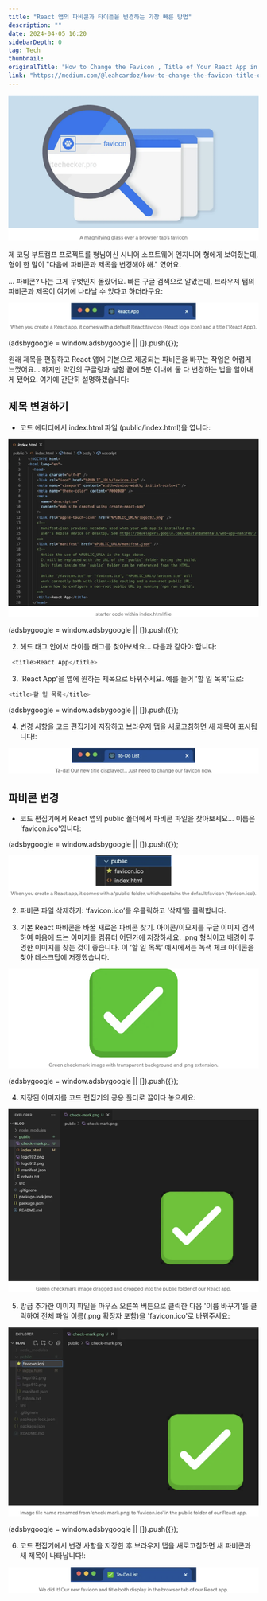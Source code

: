```yaml
---
title: "React 앱의 파비콘과 타이틀을 변경하는 가장 빠른 방법"
description: ""
date: 2024-04-05 16:20
sidebarDepth: 0
tag: Tech
thumbnail: 
originalTitle: "How to Change the Favicon , Title of Your React App in 5 Minutes"
link: "https://medium.com/@leahcardoz/how-to-change-the-favicon-title-of-your-react-app-in-5-minutes-9163e023b8d2"
---
```



<img src="./img/HowtoChangetheFavicon-TitleofYourReactAppin5Minutes_0.png" />

제 코딩 부트캠프 프로젝트를 형님이신 시니어 소프트웨어 엔지니어 형에게 보여줬는데, 형이 한 말이 "다음에 파비콘과 제목을 변경해야 해." 였어요.

... 파비콘? 나는 그게 무엇인지 몰랐어요. 빠른 구글 검색으로 알았는데, 브라우저 탭의 파비콘과 제목이 여기에 나타날 수 있다고 하더라구요:

<img src="./img/HowtoChangetheFavicon-TitleofYourReactAppin5Minutes_1.png" />

<!-- ui-log 수평형 -->
<ins class="adsbygoogle"
  style="display:block"
  data-ad-client="ca-pub-4877378276818686"
  data-ad-slot="9743150776"
  data-ad-format="auto"
  data-full-width-responsive="true"></ins>
<component is="script">
(adsbygoogle = window.adsbygoogle || []).push({});
</component>

원래 제목을 편집하고 React 앱에 기본으로 제공되는 파비콘을 바꾸는 작업은 어렵게 느꼈어요... 하지만 약간의 구글링과 실험 끝에 5분 이내에 둘 다 변경하는 법을 알아내게 됐어요. 여기에 간단히 설명하겠습니다:

## 제목 변경하기

- 코드 에디터에서 index.html 파일 (public/index.html)을 엽니다:

![이미지](./img/HowtoChangetheFavicon-TitleofYourReactAppin5Minutes_2.png)

<!-- ui-log 수평형 -->
<ins class="adsbygoogle"
  style="display:block"
  data-ad-client="ca-pub-4877378276818686"
  data-ad-slot="9743150776"
  data-ad-format="auto"
  data-full-width-responsive="true"></ins>
<component is="script">
(adsbygoogle = window.adsbygoogle || []).push({});
</component>

2. 헤드 태그 안에서 타이틀 태그를 찾아보세요… 다음과 같아야 합니다:

```js
 <title>React App</title>
```

3. 'React App'을 앱에 원하는 제목으로 바꿔주세요. 예를 들어 '할 일 목록'으로:

```js
<title>할 일 목록</title>
```

<!-- ui-log 수평형 -->
<ins class="adsbygoogle"
  style="display:block"
  data-ad-client="ca-pub-4877378276818686"
  data-ad-slot="9743150776"
  data-ad-format="auto"
  data-full-width-responsive="true"></ins>
<component is="script">
(adsbygoogle = window.adsbygoogle || []).push({});
</component>

4. 변경 사항을 코드 편집기에 저장하고 브라우저 탭을 새로고침하면 새 제목이 표시됩니다!:

![이미지](./img/HowtoChangetheFavicon-TitleofYourReactAppin5Minutes_3.png)

## 파비콘 변경

- 코드 편집기에서 React 앱의 public 폴더에서 파비콘 파일을 찾아보세요... 이름은 'favicon.ico'입니다:

<!-- ui-log 수평형 -->
<ins class="adsbygoogle"
  style="display:block"
  data-ad-client="ca-pub-4877378276818686"
  data-ad-slot="9743150776"
  data-ad-format="auto"
  data-full-width-responsive="true"></ins>
<component is="script">
(adsbygoogle = window.adsbygoogle || []).push({});
</component>

![파비콘 변경하는 법 - React 앱의 제목을 5분 안에 바꾸는 방법](./img/HowtoChangetheFavicon-TitleofYourReactAppin5Minutes_4.png)

2. 파비콘 파일 삭제하기: ‘favicon.ico’를 우클릭하고 ‘삭제’를 클릭합니다.

3. 기본 React 파비콘을 바꿀 새로운 파비콘 찾기. 아이콘/이모지를 구글 이미지 검색하여 마음에 드는 이미지를 컴퓨터 어딘가에 저장하세요. .png 형식이고 배경이 투명한 이미지를 찾는 것이 좋습니다. 이 ‘할 일 목록’ 예시에서는 녹색 체크 아이콘을 찾아 데스크탑에 저장했습니다.

![파비콘 변경하는 법 - React 앱의 제목을 5분 안에 바꾸는 방법](./img/HowtoChangetheFavicon-TitleofYourReactAppin5Minutes_5.png)

<!-- ui-log 수평형 -->
<ins class="adsbygoogle"
  style="display:block"
  data-ad-client="ca-pub-4877378276818686"
  data-ad-slot="9743150776"
  data-ad-format="auto"
  data-full-width-responsive="true"></ins>
<component is="script">
(adsbygoogle = window.adsbygoogle || []).push({});
</component>

4. 저장된 이미지를 코드 편집기의 공용 폴더로 끌어다 놓으세요:

![이미지](./img/HowtoChangetheFavicon-TitleofYourReactAppin5Minutes_6.png)

5. 방금 추가한 이미지 파일을 마우스 오른쪽 버튼으로 클릭한 다음 '이름 바꾸기'를 클릭하여 전체 파일 이름(.png 확장자 포함)을 'favicon.ico'로 바꿔주세요:

![이미지](./img/HowtoChangetheFavicon-TitleofYourReactAppin5Minutes_7.png)

<!-- ui-log 수평형 -->
<ins class="adsbygoogle"
  style="display:block"
  data-ad-client="ca-pub-4877378276818686"
  data-ad-slot="9743150776"
  data-ad-format="auto"
  data-full-width-responsive="true"></ins>
<component is="script">
(adsbygoogle = window.adsbygoogle || []).push({});
</component>

6. 코드 편집기에서 변경 사항을 저장한 후 브라우저 탭을 새로고침하면 새 파비콘과 새 제목이 나타납니다!:

![이미지](./img/HowtoChangetheFavicon-TitleofYourReactAppin5Minutes_8.png)